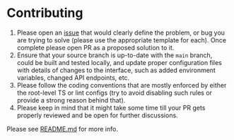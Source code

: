 # Contributing

1. Please open an [issue](https://github.com/input-output-hk/lace/issues) that would clearly define the problem, or bug you are trying to solve (please use the appropriate template for each). Once complete please open PR as a proposed solution to it.
2. Ensure that your source branch is up-to-date with the `main` branch, could be built and tested locally, and update proper configuration files with details of changes to the interface, such as added environment variables, changed API endpoints, etc.
3. Please follow the coding conventions that are mostly enforced by either the root-level TS or lint configs (try to avoid disabling such rules or provide a strong reason behind that).
4. Please keep in mind that it might take some time till your PR gets properly reviewed and be open for further discussions.

Please see [README.md](https://github.com/input-output-hk/lace#readme) for more info.
